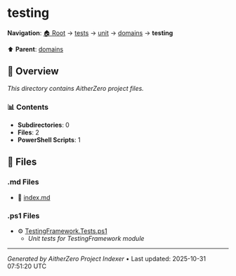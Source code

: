 # testing

**Navigation**: [🏠 Root](../../../../index.md) → [tests](../../../index.md) → [unit](../../index.md) → [domains](../index.md) → **testing**

⬆️ **Parent**: [domains](../index.md)

## 📖 Overview

*This directory contains AitherZero project files.*

### 📊 Contents

- **Subdirectories**: 0
- **Files**: 2
- **PowerShell Scripts**: 1

## 📄 Files

### .md Files

- 📝 [index.md](./index.md)

### .ps1 Files

- ⚙️ [TestingFramework.Tests.ps1](./TestingFramework.Tests.ps1)
  - *Unit tests for TestingFramework module*

---

*Generated by AitherZero Project Indexer* • Last updated: 2025-10-31 07:51:20 UTC

